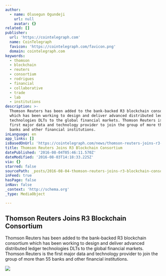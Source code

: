```yaml
---
author:
  - name: Olusegun Ogundeji
    url: null
    avatar: {}
related: []
publisher:
  url: 'https://cointelegraph.com'
  name: CoinTelegraph
  favicon: 'https://cointelegraph.com/favicon.png'
  domain: cointelegraph.com
keywords:
  - thomson
  - blockchain
  - reuters
  - consortium
  - rodrigues
  - financial
  - collaborative
  - trade
  - lab
  - institutions
description: >-
  Thomson Reuters has been added to the bank-backed R3 blockchain consortium
  which has been working to design and deliver advanced distributed ledger
  technologies DLTs to the global financial markets. Thomson Reuters is the
  first major data and technology provider to join the group of more than 55
  banks and other financial institutions.
inLanguage: en
app_links: []
isBasedOnUrl: 'https://cointelegraph.com/news/thomson-reuters-joins-r3-blockchain-consortium'
title: Thomson Reuters Joins R3 Blockchain Consortium
datePublished: '2016-08-04T05:46:11.570Z'
dateModified: '2016-08-03T14:18:33.225Z'
via: {}
starred: false
sourcePath: _posts/2016-08-04-thomson-reuters-joins-r3-blockchain-consortium.md
inFeed: true
hasPage: false
inNav: false
_context: 'http://schema.org'
_type: MediaObject

---
```

<article style=""><h1>Thomson Reuters Joins R3 Blockchain Consortium</h1><p>Thomson Reuters has been added to the bank-backed R3 blockchain consortium which has been working to design and deliver advanced distributed ledger technologies DLTs to the global financial markets. Thomson Reuters is the first major data and technology provider to join the group of more than 55 banks and other financial institutions.</p><img src="https://cointelegraph.com/images/725_Ly9jb2ludGVsZWdyYXBoLmNvbS9zdG9yYWdlL3VwbG9hZHMvdmlldy9hMWU3NWE0N2QyYjI0MGQxYjEzZjM2MTdjNjU3NTc5MS5qcGc=.jpg" /></article>